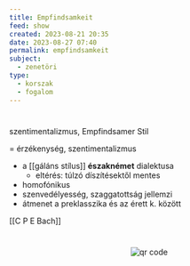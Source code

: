 ```yaml
---
title: Empfindsamkeit
feed: show
created: 2023-08-21 20:35
date: 2023-08-27 07:40
permalink: empfindsamkeit
subject:
  - zenetöri
type:
  - korszak
  - fogalom
---
```

#

szentimentalizmus, Empfindsamer Stil

= érzékenység, szentimentalizmus
- a [[gáláns stílus]] **északnémet** dialektusa
	- eltérés: túlzó díszítésektől mentes
- homofónikus
- szenvedélyesség, szaggatottság jellemzi
- átmenet a preklasszika és az érett k. között

[[C P E Bach]]



#
<p style="text-align: center;"><img src="https://chart.googleapis.com/chart?cht=qr&chl=https://notes.andrasdenes.com/empfindsamkeit&chs=180x180&choe=UTF-8&chld=L|2" alt="qr code"></p>

